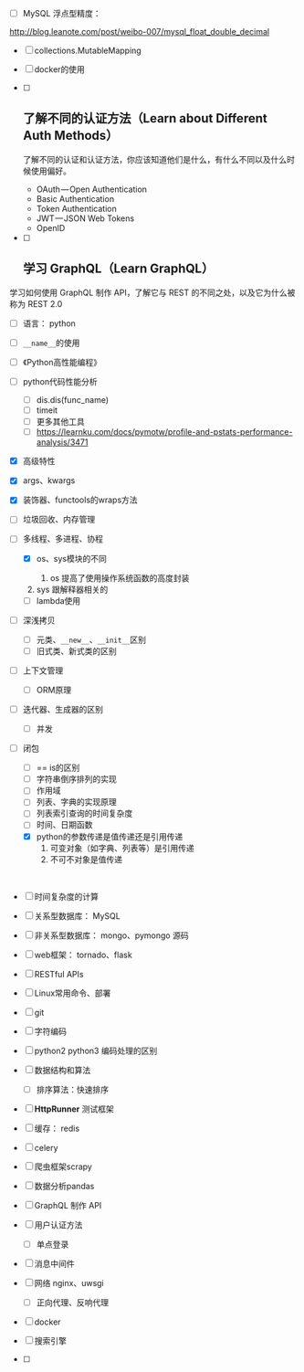 - [ ] MySQL  浮点型精度：


http://blog.leanote.com/post/weibo-007/mysql_float_double_decimal

- [ ] collections.MutableMapping

- [ ] docker的使用

- [ ] ## 了解不同的认证方法（Learn about Different Auth Methods）

  了解不同的认证和认证方法，你应该知道他们是什么，有什么不同以及什么时候使用偏好。

  - OAuth — Open Authentication
  - Basic Authentication
  - Token Authentication
  - JWT — JSON Web Tokens
  - OpenID

- [ ] ## 学习 GraphQL（Learn GraphQL）

学习如何使用 GraphQL 制作 API，了解它与 REST 的不同之处，以及它为什么被称为 REST 2.0



- [ ] 语言： python

- [ ] `__name__`的使用

- [ ] 《Python高性能编程》

- [ ] python代码性能分析

  - [ ] dis.dis(func_name) 
  - [ ] timeit
  - [ ] 更多其他工具
  - [ ] https://learnku.com/docs/pymotw/profile-and-pstats-performance-analysis/3471

- [x] 高级特性
  
- [x] args、kwargs

- [x] 装饰器、functools的wraps方法
  
- [ ] 垃圾回收、内存管理

- [ ] 多线程、多进程、协程
  - [x] os、sys模块的不同

    1. os 提高了使用操作系统函数的高度封装
  2. sys 跟解释器相关的
  - [ ] lambda使用
  
- [ ] 深浅拷贝
  - [ ] 元类、```__new__```、```__init__```区别
  - [ ] 旧式类、新式类的区别
  
- [ ] 上下文管理
  
  - [ ] ORM原理
  
- [ ] 迭代器、生成器的区别
  
  - [ ] 并发
  
- [ ] 闭包
  - [ ] ==  is的区别
  - [ ] 字符串倒序排列的实现
  - [ ] 作用域
  - [ ] 列表、字典的实现原理
  - [ ] 列表索引查询的时间复杂度
  - [ ] 时间、日期函数
  - [x] python的参数传递是值传递还是引用传递
    1. 可变对象（如字典、列表等）是引用传递
    2. 不可不对象是值传递


​    

- [ ] 时间复杂度的计算
- [ ] 关系型数据库： MySQL
- [ ] 非关系型数据库： mongo、pymongo 源码
- [ ] web框架： tornado、flask
- [ ] RESTful APIs
- [ ] Linux常用命令、部署
- [ ] git 
- [ ] 字符编码
- [ ] python2 python3 编码处理的区别
- [ ] 数据结构和算法

  - [ ] 排序算法：快速排序
- [ ] **HttpRunner** 测试框架
- [ ] 缓存： redis
- [ ] celery
- [ ] 爬虫框架scrapy
- [ ] 数据分析pandas
- [ ] GraphQL 制作 API
- [ ] 用户认证方法

  - [ ] 单点登录
- [ ] 消息中间件
- [ ] 网络 nginx、uwsgi

  - [ ] 正向代理、反响代理
- [ ] docker
- [ ] 搜索引擎
- [ ] 


